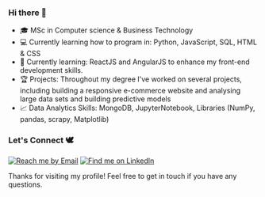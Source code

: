 ### Hi there 👋

<!--
**kate3890/kate3890** is a ✨ _special_ ✨ repository because its `README.md` (this file) appears on your GitHub profile.

Here are some ideas to get you started:
-->
- 🎓 MSc in Computer science & Business Technology
- 💻 Currently learning how to program in: Python, JavaScript, SQL, HTML & CSS
- 🌱 Currently learning: ReactJS and AngularJS to enhance my front-end development skills.
- 🏆 Projects: Throughout my degree I've worked on several projects, including building a responsive e-commerce website and analysing large data sets and building predictive models
- 📈 Data Analytics Skills: MongoDB, JupyterNotebook, Libraries (NumPy, pandas, scrapy, Matplotlib)

### Let's Connect 🕊️

[![Reach me by Email](https://img.shields.io/badge/Email-D14836?style=for-the-badge&logo=gmail&logoColor=white)](mailto:knorlova@gmail.com) 
[![Find me on LinkedIn](https://img.shields.io/badge/LinkedIn-0077B5?style=for-the-badge&logo=linkedin&logoColor=white)](https://www.linkedin.com/in/katherine-orlova/)

Thanks for visiting my profile! 
Feel free to get in touch if you have any questions.
